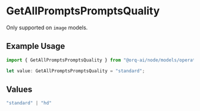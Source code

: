 # GetAllPromptsPromptsQuality

Only supported on `image` models.

## Example Usage

```typescript
import { GetAllPromptsPromptsQuality } from "@orq-ai/node/models/operations";

let value: GetAllPromptsPromptsQuality = "standard";
```

## Values

```typescript
"standard" | "hd"
```